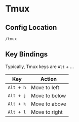 # Tmux

## Config Location
`/tmux`

## Key Bindings

Typically, Tmux keys are `Alt` + ...

| Key     | Action                  |
|---------|-------------------------|
| `Alt + h` | Move to left            |
| `Alt + j` | Move to below |
| `Alt + k` | Move to above |
| `Alt + l` | Move to right |

